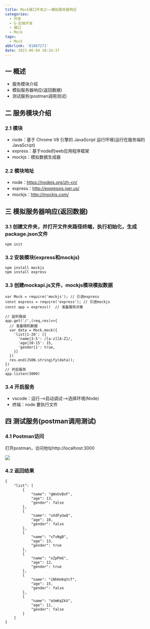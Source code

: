 ```yaml
---
title: Mock接口开发之——模拟服务器响应
categories:
  - 开发
  - G-后端开发
  - 接口
  - Mock
tags:
  - Mock
abbrlink: '81867271'
date: 2021-06-04 10:24:37
---
```

## 一 概述

* 服务模块介绍
* 模拟服务器响应(返回数据)
* 测试服务(postman调用测试)

<!--more-->

## 二 服务模块介绍

### 2.1 模块

* node：基于 Chrome V8 引擎的 JavaScript 运行环境(运行在服务端的 JavaScript)
* express：基于node的web应用程序框架
* mockjs：模拟数据生成器

### 2.2 模块地址
* node：https://nodejs.org/zh-cn/
* express：http://expressjs.jser.us/
* mockjs：http://mockjs.com/

## 三 模拟服务器响应(返回数据)

### 3.1 创建文件夹，并打开文件夹路径终端，执行初始化，生成package.json文件

```
npm init
```

### 3.2 安装模块(express和mockjs)

```
npm install mockjs
npm install express
```

### 3.3 创建mockapi.js文件，mockjs模块模拟数据

```
var Mock = require('mockjs'); // 引进express
const express = require('express'); // 引进mockjs
const app = express()  // 准备服务对象

// 监听路由
app.get('/',(req,res)=>{
  // 准备随机数据
  var data = Mock.mock({
    'list|1-20': [{
      'name|3-5': /[a-z][A-Z]/,
      'age|10-15': 15,
      'gender|1': true,
    }]
  })
  res.end(JSON.stringify(data));
})  
// 开启服务
app.listen(3000) 
```

### 3.4 开启服务

* vscode：运行——>启动调试——>选择环境(Node)
* 终端：node 要执行文件

## 四 测试服务(postman调用测试)

### 4.1 Postman访问

打开postman，访问地址http://localhost:3000

![][1]

### 4.2 返回结果

```
{
    "list": [
        {
            "name": "gWxUvBsF",
            "age": 13,
            "gender": false
        },
        {
            "name": "uVdFyGwQ",
            "age": 10,
            "gender": false
        },
        {
            "name": "vTvNgB",
            "age": 13,
            "gender": true
        },
        {
            "name": "xZpPmG",
            "age": 12,
            "gender": true
        },
        {
            "name": "iNhHnKqYcT",
            "age": 15,
            "gender": false
        },
        {
            "name": "oUmKqIkX",
            "age": 11,
            "gender": false
        }
    ]
}
```


[1]:https://cdn.jsdelivr.net/gh/PGzxc/CDN@master/blog-api/mock-api-response-postman.png